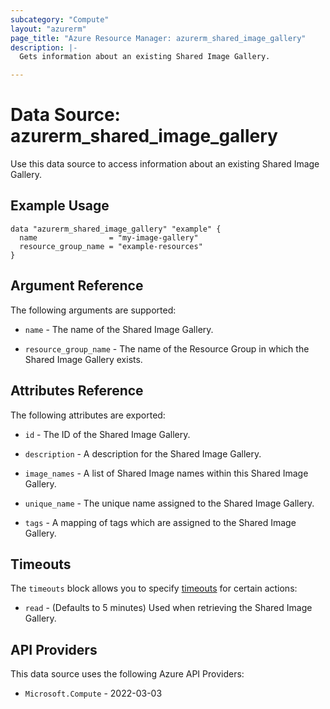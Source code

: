 ```yaml
---
subcategory: "Compute"
layout: "azurerm"
page_title: "Azure Resource Manager: azurerm_shared_image_gallery"
description: |-
  Gets information about an existing Shared Image Gallery.

---
```


# Data Source: azurerm_shared_image_gallery

Use this data source to access information about an existing Shared Image Gallery.

## Example Usage

```hcl
data "azurerm_shared_image_gallery" "example" {
  name                = "my-image-gallery"
  resource_group_name = "example-resources"
}
```

## Argument Reference

The following arguments are supported:

* `name` - The name of the Shared Image Gallery.

* `resource_group_name` - The name of the Resource Group in which the Shared Image Gallery exists.

## Attributes Reference

The following attributes are exported:

* `id` - The ID of the Shared Image Gallery.

* `description` - A description for the Shared Image Gallery.

* `image_names` - A list of Shared Image names within this Shared Image Gallery.

* `unique_name` - The unique name assigned to the Shared Image Gallery.

* `tags` - A mapping of tags which are assigned to the Shared Image Gallery.

## Timeouts

The `timeouts` block allows you to specify [timeouts](https://developer.hashicorp.com/terraform/language/resources/configure#define-operation-timeouts) for certain actions:

* `read` - (Defaults to 5 minutes) Used when retrieving the Shared Image Gallery.

## API Providers
<!-- This section is generated, changes will be overwritten -->
This data source uses the following Azure API Providers:

* `Microsoft.Compute` - 2022-03-03
